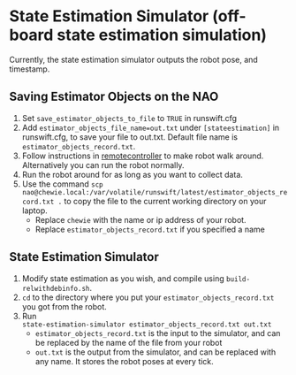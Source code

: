 # State Estimation Simulator (off-board state estimation simulation)

Currently, the state estimation simulator outputs the robot pose, and timestamp.


## Saving Estimator Objects on the NAO
1. Set `save_estimator_objects_to_file` to `TRUE` in runswift.cfg
2. Add `estimator_objects_file_name=out.txt` under `[stateestimation]` in runswift.cfg, to save your file to out.txt. Default file name is `estimator_objects_record.txt`.
3. Follow instructions in [remotecontroller](../remoteControl/README.md) to make robot walk around. Alternatively you can run the robot normally.
4. Run the robot around for as long as you want to collect data.
5. Use the command `scp nao@chewie.local:/var/volatile/runswift/latest/estimator_objects_record.txt .` to copy the file to the current working directory on your laptop. 
   * Replace `chewie` with the name or ip address of your robot.
   * Replace `estimator_objects_record.txt` if you specified a name 

## State Estimation Simulator
1. Modify state estimation as you wish, and compile using `build-relwithdebinfo.sh`.
2. `cd` to the directory where you put your `estimator_objects_record.txt` you got from the robot.
3. Run  
    ```state-estimation-simulator estimator_objects_record.txt out.txt```
   * `estimator_objects_record.txt` is the input to the simulator, and can be replaced by the name of the file from your robot
   * `out.txt` is the output from the simulator, and can be replaced with any name. It stores the robot poses at every tick.
